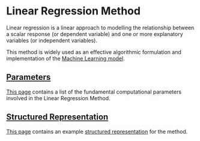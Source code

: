 # Linear Regression Method

Linear regression is a linear approach to modelling the relationship between a scalar response (or dependent variable) and one or more explanatory variables (or independent variables).
 
This method is widely used as an effective algorithmic formulation and implementation of the [Machine Learning model](../../models-directory/machine-learning/overview.md).  

## [Parameters](parameters.md)

[This page](parameters.md) contains a list of the fundamental computational parameters involved in the Linear Regression Method.

## [Structured Representation](data.md)

[This page](data.md) contains an example [structured representation](../../data-structured/overview.md) for the method.
